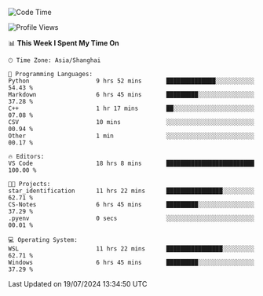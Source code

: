 <!--START_SECTION:waka-->
![Code Time](http://img.shields.io/badge/Code%20Time-1%2C860%20hrs%2040%20mins-blue)

![Profile Views](http://img.shields.io/badge/Profile%20Views-2-blue)

📊 **This Week I Spent My Time On** 

```text
🕑︎ Time Zone: Asia/Shanghai

💬 Programming Languages: 
Python                   9 hrs 52 mins       ██████████████░░░░░░░░░░░   54.43 % 
Markdown                 6 hrs 45 mins       █████████░░░░░░░░░░░░░░░░   37.28 % 
C++                      1 hr 17 mins        ██░░░░░░░░░░░░░░░░░░░░░░░   07.08 % 
CSV                      10 mins             ░░░░░░░░░░░░░░░░░░░░░░░░░   00.94 % 
Other                    1 min               ░░░░░░░░░░░░░░░░░░░░░░░░░   00.17 % 

🔥 Editors: 
VS Code                  18 hrs 8 mins       █████████████████████████   100.00 % 

🐱‍💻 Projects: 
star_identification      11 hrs 22 mins      ████████████████░░░░░░░░░   62.71 % 
CS-Notes                 6 hrs 45 mins       █████████░░░░░░░░░░░░░░░░   37.29 % 
.pyenv                   0 secs              ░░░░░░░░░░░░░░░░░░░░░░░░░   00.01 % 

💻 Operating System: 
WSL                      11 hrs 22 mins      ████████████████░░░░░░░░░   62.71 % 
Windows                  6 hrs 45 mins       █████████░░░░░░░░░░░░░░░░   37.29 % 
```


 Last Updated on 19/07/2024 13:34:50 UTC
<!--END_SECTION:waka-->